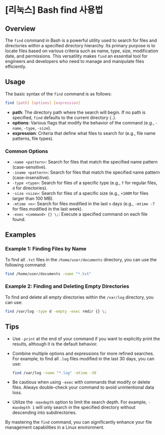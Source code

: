 # [리눅스] Bash find 사용법

## Overview
The `find` command in Bash is a powerful utility used to search for files and directories within a specified directory hierarchy. Its primary purpose is to locate files based on various criteria such as name, type, size, modification date, and permissions. This versatility makes `find` an essential tool for engineers and developers who need to manage and manipulate files efficiently.

## Usage
The basic syntax of the `find` command is as follows:

```bash
find [path] [options] [expression]
```

- **path**: The directory path where the search will begin. If no path is specified, `find` defaults to the current directory (`.`).
- **options**: Various flags that modify the behavior of the command (e.g., `-name`, `-type`, `-size`).
- **expression**: Criteria that define what files to search for (e.g., file name patterns, file types).

### Common Options
- `-name <pattern>`: Search for files that match the specified name pattern (case-sensitive).
- `-iname <pattern>`: Search for files that match the specified name pattern (case-insensitive).
- `-type <type>`: Search for files of a specific type (e.g., `f` for regular files, `d` for directories).
- `-size <size>`: Search for files of a specific size (e.g., `+100M` for files larger than 100 MB).
- `-mtime <n>`: Search for files modified in the last `n` days (e.g., `-mtime -7` for files modified in the last week).
- `-exec <command> {} \;`: Execute a specified command on each file found.

## Examples

### Example 1: Finding Files by Name
To find all `.txt` files in the `/home/user/documents` directory, you can use the following command:

```bash
find /home/user/documents -name "*.txt"
```

### Example 2: Finding and Deleting Empty Directories
To find and delete all empty directories within the `/var/log` directory, you can use:

```bash
find /var/log -type d -empty -exec rmdir {} \;
```

## Tips
- Use `-print` at the end of your command if you want to explicitly print the results, although it is the default behavior.
- Combine multiple options and expressions for more refined searches. For example, to find all `.log` files modified in the last 30 days, you can use:
  
  ```bash
  find /var/log -name "*.log" -mtime -30
  ```

- Be cautious when using `-exec` with commands that modify or delete files. Always double-check your command to avoid unintentional data loss.
- Utilize the `-maxdepth` option to limit the search depth. For example, `-maxdepth 1` will only search in the specified directory without descending into subdirectories.

By mastering the `find` command, you can significantly enhance your file management capabilities in a Linux environment.